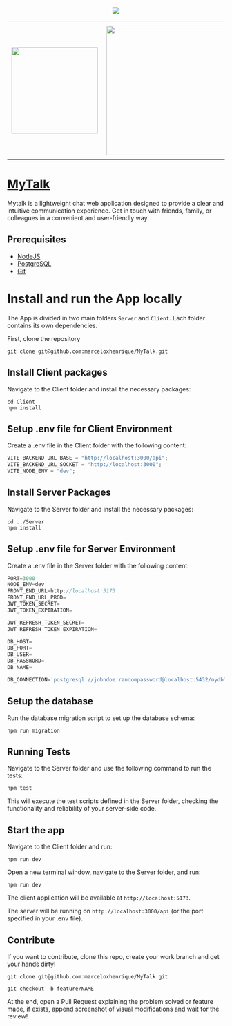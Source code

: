 <div align="center">
	<img src="https://github.com/marceloxhenrique/MyTalk/assets/91223682/60e071d1-0cea-4622-a796-c541c8cfbed2">
</div>

<table align="center" border="0">
  <tr>
    <td style="padding: 10px;" border="0">
      <img src="https://github.com/marceloxhenrique/MyTalk/assets/91223682/deb50483-47ba-4dcc-b27f-164dde8819c9" height="200px">
    </td>
    <td style="padding: 10px;" border="0">
      <img src="https://github.com/marceloxhenrique/MyTalk/assets/91223682/cb5e21d2-f714-482e-8d97-2292466cdad5" height="300px">
    </td>
  </tr>
</table>

# [MyTalk](mytalk.dev)

Mytalk is a lightweight chat web application designed to provide a clear and intuitive communication experience. Get in touch with friends, family, or colleagues in a convenient and user-friendly way.

## Prerequisites

- [NodeJS](https://nodejs.org/)
- [PostgreSQL](https://www.postgresql.org/)
- [Git](https://git-scm.com/)

# Install and run the App locally

The App is divided in two main folders `Server` and `Client`. Each folder contains its own dependencies.

First, clone the repository

```shell
git clone git@github.com:marceloxhenrique/MyTalk.git
```

## Install Client packages

Navigate to the Client folder and install the necessary packages:

```shell
cd Client
npm install
```

## Setup .env file for Client Environment

Create a .env file in the Client folder with the following content:

```js
VITE_BACKEND_URL_BASE = "http://localhost:3000/api";
VITE_BACKEND_URL_SOCKET = "http://localhost:3000";
VITE_NODE_ENV = "dev";
```

## Install Server Packages

Navigate to the Server folder and install the necessary packages:

```shell
cd ../Server
npm install
```

## Setup .env file for Server Environment

Create a .env file in the Server folder with the following content:

```js
PORT=3000
NODE_ENV=dev
FRONT_END_URL=http://localhost:5173
FRONT_END_URL_PROD=
JWT_TOKEN_SECRET=
JWT_TOKEN_EXPIRATION=

JWT_REFRESH_TOKEN_SECRET=
JWT_REFRESH_TOKEN_EXPIRATION=

DB_HOST=
DB_PORT=
DB_USER=
DB_PASSWORD=
DB_NAME=

DB_CONNECTION='postgresql://johndoe:randompassword@localhost:5432/mydb?schema=public'
```

## Setup the database

Run the database migration script to set up the database schema:

```shell
npm run migration
```

## Running Tests

Navigate to the Server folder and use the following command to run the tests:

```shell
npm test
```

This will execute the test scripts defined in the Server folder, checking the functionality and reliability of your server-side code.

## Start the app

Navigate to the Client folder and run:

```shell
npm run dev
```

Open a new terminal window, navigate to the Server folder, and run:

```shell
npm run dev
```

The client application will be available at `http://localhost:5173`.

The server will be running on `http://localhost:3000/api` (or the port specified in your .env file).

## Contribute

If you want to contribute, clone this repo, create your work branch and get your hands dirty!

```shell
git clone git@github.com:marceloxhenrique/MyTalk.git
```

```shell
git checkout -b feature/NAME
```

At the end, open a Pull Request explaining the problem solved or feature made, if exists, append screenshot of visual modifications and wait for the review!
